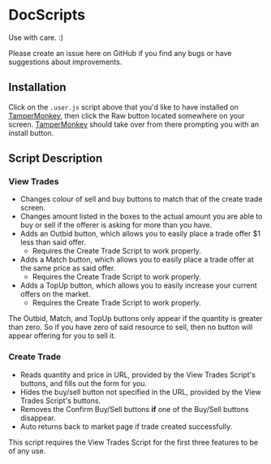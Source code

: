 # DocScripts

Use with care. :)

Please create an issue here on GitHub if you find any bugs or have suggestions about improvements.

## Installation

Click on the `.user.js` script above that you'd like to have installed on [TamperMonkey](https://www.tampermonkey.net/), then click the Raw button located somewhere on your screen. [TamperMonkey](https://www.tampermonkey.net/) should take over from there prompting you with an install button.

## Script Description

### View Trades

- Changes colour of sell and buy buttons to match that of the create trade screen.
- Changes amount listed in the boxes to the actual amount you are able to buy or sell if the offerer is asking for more than you have.
- Adds an Outbid button, which allows you to easily place a trade offer $1 less than said offer.
  - Requires the Create Trade Script to work properly.
- Adds a Match button, which allows you to easily place a trade offer at the same price as said offer.
  - Requires the Create Trade Script to work properly.
- Adds a TopUp button, which allows you to easily increase your current offers on the market.
  - Requires the Create Trade Script to work properly.

The Outbid, Match, and TopUp buttons only appear if the quantity is greater than zero. So if you have zero of said resource to sell, then no button will appear offering for you to sell it.

### Create Trade

- Reads quantity and price in URL, provided by the View Trades Script's buttons, and fills out the form for you.
- Hides the buy/sell button not specified in the URL, provided by the View Trades Script's buttons.
- Removes the Confirm Buy/Sell buttons **if** one of the Buy/Sell buttons disappear.
- Auto returns back to market page if trade created successfully.

This script requires the View Trades Script for the first three features to be of any use.
